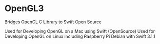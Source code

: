 # OpenGL3
Bridges OpenGL C Library to Swift Open Source

Used for Developing OpenGL on a Mac using Swift (OpenSource)
Used for Developing OpenGL on Linux including Raspberry Pi Debian with Swift 3.1.1
